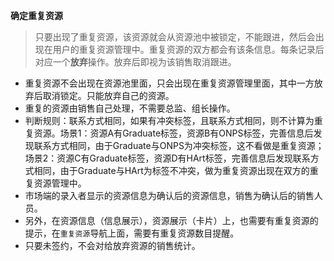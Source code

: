 **确定重复资源**

>只要出现了重复资源，该资源就会从资源池中被锁定，不能跟进，然后会出现在用户的重复资源管理中。重复资源的双方都会有该条信息。每条记录后对应一个**放弃**操作。放弃后即视为该销售取消跟进。

- 重复资源不会出现在资源池里面，只会出现在重复资源管理里面，其中一方放弃后取消锁定。只能放弃自己的资源。
- 重复的资源由销售自己处理，不需要总监、组长操作。
- 判断规则：联系方式相同，如果有冲突标签，且联系方式相同，则不计算为重复资源。场景1：资源A有Graduate标签，资源B有ONPS标签，完善信息后发现联系方式相同，由于Graduate与ONPS为冲突标签，这不看做是重复资源；场景2：资源C有Graduate标签，资源D有HArt标签，完善信息后发现联系方式相同，由于Graduate与HArt为标签不冲突，做为重复资源出现在双方的重复资源管理中。
- 市场端的录入者显示的资源信息为确认后的资源信息，销售为确认后的销售人员。
- 另外，在资源信息（信息展示），资源展示（卡片）上，也需要有重复资源的提示，在`重复资源`导航上面，需要有重复资源数目提醒。
- 只要未签约，不会对给放弃资源的销售统计。